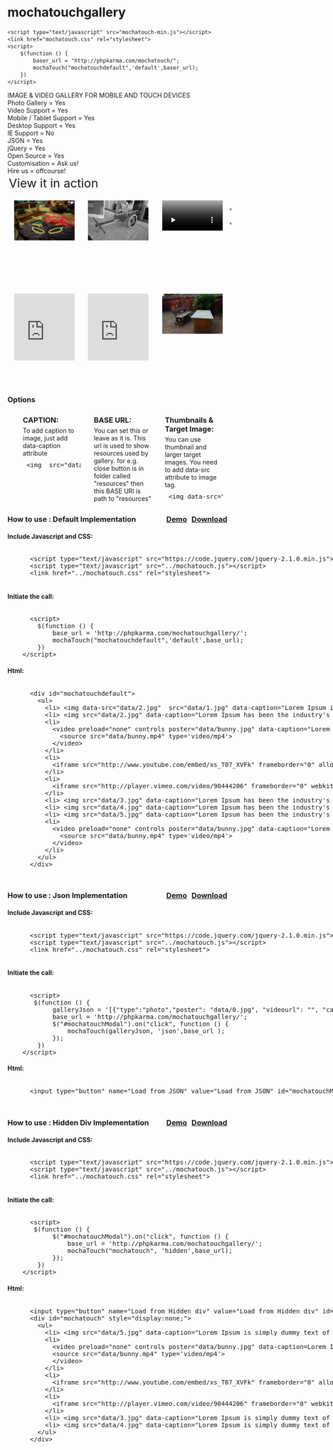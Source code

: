 mochatouchgallery
=================


<script type="text/javascript" src="https://code.jquery.com/jquery-2.1.0.min.js"></script>
    <script type="text/javascript" src="mochatouch-min.js"></script>
    <link href="mochatouch.css" rel="stylesheet">
    <script>
        $(function () {
			baser_url = "http://phpkarma.com/mochatouch/";
            mochaTouch("mochatouchdefault",'default',baser_url);
        })
    </script>
<div id="demo">
<div class="mainHeader">IMAGE & VIDEO GALLERY FOR MOBILE AND TOUCH DEVICES</div>
  <div class="collage_wrap">
    <div class="collage" >Photo Gallery = Yes</div>
    <div class="collage" >Video Support = Yes</div>
    <div class="collage" >Mobile / Tablet Support = Yes</div>
    <div class="collage" >Desktop Support = Yes</div>
    <div class="collage" >IE Support = No</div>
    <div class="collage" >JSON = Yes</div>
    <div class="collage" >jQuery = Yes</div>
    <div class="collage" >Open Source = Yes</div>
    <div class="collage" >Customisation = Ask us!</div>
    <div class="collage" >Hire us = offcourse!</div>
  </div>
  <div class="mainHeader" style="padding: 3px;font-size: 27px;">View it in action</div>
  
  <div id="mochatouchdefault">
            <ul>
                <li>
                    <img  src="demo/data/1.jpg" data-caption="Lorem Ipsum is simply dummy text of the printing and typesetting industry.">
                </li>
                <li>
                    <img src="demo/data/2.jpg" data-caption="Lorem Ipsum has been the industry's standard dummy text ever since the 1500s, when an unknown printer took a galley of type and scrambled it to make a type specimen book.">
                </li>
                <li>
                    <video preload="none" controls poster="demo/data/bunny.jpg" data-caption="Lorem Ipsum is simply dummy text of the printing and typesetting industry.">
                        <source src="demo/data/bunny.mp4" type='video/mp4'>
                    </video>
                </li>
                <li>
                    <iframe src="http://www.youtube.com/embed/xs_T07_XVFk" frameborder="0" allowfullscreen data-caption="Lorem Ipsum is simply dummy text of the printing and typesetting industry."></iframe>
                </li>
                <li>
                    <iframe src="http://player.vimeo.com/video/90444206" frameborder="0" webkitallowfullscreen mozallowfullscreen allowfullscreen data-caption="Lorem Ipsum is simply dummy text of the printing and typesetting industry."></iframe>
                </li>
                <li>
                    <img src="demo/data/3.jpg" data-caption="Lorem Ipsum has been the industry's standard dummy text ever since the 1500s, when an unknown printer took a galley of type and scrambled it to make a type specimen book.">
                </li>
               
            </ul>
        </div>
  <style>
            #mochatouchdefault {} #mochatouchdefault ul {
                margin: 0;
                padding: 0;
            }
            #mochatouchdefault ul li {
                float: left;
                width: 27%;
                overflow: hidden;
                height: 200px;
                margin: 1% 3%;
                position: relative;
            }
            #mochatouchdefault ul li img,
            #mochatouchdefault ul li video,
            #mochatouchdefault ul li iframe {
                width: 100%;
            }
            @media (max-width: 600px) {
                #mochatouchdefault ul li {
                    width: 44%;
                    height: 100px;
                }
            }
        </style>
  
  
  <div style="float:left; width:100%">
  	<h3 class="h3title">Options</h3>
    <ul style="list-style:circle;margin-left: 20px;">
    	<li> <h3 style="margin:5px 0;">CAPTION:</h3> To add caption to image, just add data-caption attribute <xmp style="margin:10px 0 0 0;"> <img  src="data/1.jpg" data-caption="Lorem Ipsum is simply dummy text of the printing and typesetting industry."></xmp>  </li>
        <li> <h3 style="margin:5px 0;">BASE URL:</h3> You can set this or leave as it is. This url is used to show resources used by gallery. for e.g. close button is in folder called "resources" then this BASE URl is path to "resources" folder.
        <xmp style="margin:10px 0 0 0;">base_url = 'http://phpkarma.com/mochatouchgallery/';
mochaTouch("mochatouchdefault",'default',base_url);</xmp>  </li>
        <li> <h3 style="margin:5px 0;">Thumbnails & Target Image:</h3> You can use thumbnail and larger target images. You need to add data-src attribute to image tag.
        <xmp style="margin:10px 0 0 0;"> <img data-src="data/2.jpg"  src="data/1.jpg" data-caption="Lorem Ipsum is simply dummy text of the printing and typesetting industry."></xmp>  </li>
    </ul>
  </div>
  
  
  <div style="float:left; width:100%">
    <h3 class="h3title">How to use : Default Implementation <div style="display: table; float:right;"><a href="http://www.phpkarma.com/mochatouchdemo/demo/demo1.html" class="demoBtn" target="_blank" >Demo</a><a href="http://phpkarma.com/mochatouchdemo/mochatouch.zip" class="demoBtn" style="margin:0 10px;">Download</a></div></h3>
    <h4> Include Javascript and CSS:</h4>
    <xmp> 
      <script type="text/javascript" src="https://code.jquery.com/jquery-2.1.0.min.js"></script> 
      <script type="text/javascript" src="../mochatouch.js"></script>
      <link href="../mochatouch.css" rel="stylesheet">
    </xmp>
    <h4>Initiate the call:</h4>
    <xmp> 
      <script>
        $(function () {
            base_url = 'http://phpkarma.com/mochatouchgallery/';
            mochaTouch("mochatouchdefault",'default',base_url);
        })
    </script></xmp>
    <h4> Html:</h4>
    <xmp>
      <div id="mochatouchdefault">
        <ul>
          <li> <img data-src="data/2.jpg"  src="data/1.jpg" data-caption="Lorem Ipsum is simply dummy text of the printing and typesetting industry."> </li>
          <li> <img src="data/2.jpg" data-caption="Lorem Ipsum has been the industry's standard dummy text ever since the 1500s, when an unknown printer took a galley of type and scrambled it to make a type specimen book."> </li>
          <li>
            <video preload="none" controls poster="data/bunny.jpg" data-caption="Lorem Ipsum is simply dummy text of the printing and typesetting industry.">
              <source src="data/bunny.mp4" type='video/mp4'>
            </video>
          </li>
          <li>
            <iframe src="http://www.youtube.com/embed/xs_T07_XVFk" frameborder="0" allowfullscreen data-caption="Lorem Ipsum is simply dummy text of the printing and typesetting industry."></iframe>
          </li>
          <li>
            <iframe src="http://player.vimeo.com/video/90444206" frameborder="0" webkitallowfullscreen mozallowfullscreen allowfullscreen data-caption="Lorem Ipsum is simply dummy text of the printing and typesetting industry."></iframe>
          </li>
          <li> <img src="data/3.jpg" data-caption="Lorem Ipsum has been the industry's standard dummy text ever since the 1500s, when an unknown printer took a galley of type and scrambled it to make a type specimen book."> </li>
          <li> <img src="data/4.jpg" data-caption="Lorem Ipsum has been the industry's standard dummy text ever since the 1500s, when an unknown printer took a galley of type and scrambled it to make a type specimen book."> </li>
          <li> <img src="data/5.jpg" data-caption="Lorem Ipsum has been the industry's standard dummy text ever since the 1500s, when an unknown printer took a galley of type and scrambled it to make a type specimen book."> </li>
          <li>
            <video preload="none" controls poster="data/bunny.jpg" data-caption="Lorem Ipsum has been the industry's standard dummy text ever since the 1500s, when an unknown printer took a galley of type and scrambled it to make a type specimen book.">
              <source src="data/bunny.mp4" type='video/mp4'>
            </video>
          </li>
        </ul>
      </div>
    </xmp>
    </p>
  </div>
  <div style="float:left; width:100%">
    <h3 class="h3title">How to use : Json Implementation <div style="display: table; float:right;"><a href="http://www.phpkarma.com/mochatouchdemo/demo/demo2.html" class="demoBtn" target="_blank" >Demo</a><a href="http://phpkarma.com/mochatouchdemo/mochatouch.zip" class="demoBtn" style="margin:0 10px;">Download</a></div></h3>
    <h4> Include Javascript and CSS:</h4>
    <xmp> 
      <script type="text/javascript" src="https://code.jquery.com/jquery-2.1.0.min.js"></script> 
      <script type="text/javascript" src="../mochatouch.js"></script>
      <link href="../mochatouch.css" rel="stylesheet">
    </xmp>
    <h4>Initiate the call:</h4>
    <xmp> 
      <script>
       $(function () {
            galleryJson = '[{"type":"photo","poster": "data/0.jpg", "videourl": "", "caption": "Lorem Ipsum has been the industrys standard dummy text ever since the 1500s, when an unknown printer took a galley of type and scrambled it to make a type specimen book."},{"type":"video","poster": "data/bunny.jpg", "videourl": "data/bunny.mp4", "caption": "Lorem Ipsum has been the industrys standard dummy text ever since the 1500s, when an unknown printer took a galley of type and scrambled it to make a type specimen book."},{"type":"iframe","poster": "", "videourl": "http://www.youtube.com/embed/xs_T07_XVFk", "caption": "Lorem Ipsum is simply dummy text of the printing and typesetting industry."},{"type":"iframe","poster": "", "videourl": "http://player.vimeo.com/video/90444206", "caption": "Lorem Ipsum is simply dummy text of the printing and typesetting industry."},{"type":"photo","poster": "data/6.jpg", "videourl": "", "caption": "Lorem Ipsum is simply dummy text of the printing and typesetting industry."},{"type":"photo","poster": "data/7.jpg", "videourl": "", "caption": "Lorem Ipsum is simply dummy text of the printing and typesetting industry."}]';
            base_url = 'http://phpkarma.com/mochatouchgallery/';
            $("#mochatouchModal").on("click", function () {
                mochaTouch(galleryJson, 'json',base_url );
            });
        })
    </script></xmp>
    <h4> Html:</h4>
    <xmp>
      <input type="button" name="Load from JSON" value="Load from JSON" id="mochatouchModal">
    </xmp>
    </p>
  </div>
  <div style="float:left; width:100%">
    <h3 class="h3title">How to use : Hidden Div Implementation <div style="display: table; float:right;"><a href="http://www.phpkarma.com/mochatouchdemo/demo/demo3.html" class="demoBtn" target="_blank" >Demo</a><a href="http://phpkarma.com/mochatouchdemo/mochatouch.zip" class="demoBtn" style="margin:0 10px;">Download</a></div></h3>
    <h4> Include Javascript and CSS:</h4>
    <xmp> 
      <script type="text/javascript" src="https://code.jquery.com/jquery-2.1.0.min.js"></script> 
      <script type="text/javascript" src="../mochatouch.js"></script>
      <link href="../mochatouch.css" rel="stylesheet">
    </xmp>
    <h4>Initiate the call:</h4>
    <xmp> 
      <script>
       $(function () {
            $("#mochatouchModal").on("click", function () {
                base_url = 'http://phpkarma.com/mochatouchgallery/';
                mochaTouch("mochatouch", 'hidden',base_url);
            });
        })
    </script></xmp>
    <h4> Html:</h4>
    <xmp>
      <input type="button" name="Load from Hidden div" value="Load from Hidden div" id="mochatouchModal">
      <div id="mochatouch" style="display:none;">
        <ul>
          <li> <img src="data/5.jpg" data-caption="Lorem Ipsum is simply dummy text of the printing and typesetting industry."> </li>
          <li>
            <video preload="none" controls poster="data/bunny.jpg" data-caption=Lorem Ipsum has been the industry's standard dummy text ever since the 1500s, when an unknown printer took a galley of type and scrambled it to make a type specimen book.">
            <source src="data/bunny.mp4" type='video/mp4'>
            </video>
          </li>
          <li>
            <iframe src="http://www.youtube.com/embed/xs_T07_XVFk" frameborder="0" allowfullscreen data-caption="Lorem Ipsum is simply dummy text of the printing and typesetting industry. Lorem Ipsum has been the industry's standard dummy text ever since the 1500s, when an unknown printer took a galley of type and scrambled it to make a type specimen book."></iframe>
          </li>
          <li>
            <iframe src="http://player.vimeo.com/video/90444206" frameborder="0" webkitallowfullscreen mozallowfullscreen allowfullscreen data-caption="Lorem Ipsum is simply dummy text of the printing and typesetting industry."></iframe>
          </li>
          <li> <img src="data/3.jpg" data-caption="Lorem Ipsum is simply dummy text of the printing and typesetting industry.Lorem Ipsum is simply dummy text of the printing and typesetting industry."> </li>
          <li> <img src="data/4.jpg" data-caption="Lorem Ipsum is simply dummy text of the printing and typesetting industry.Lorem Ipsum is simply dummy text of the printing and typesetting industry."> </li>
        </ul>
      </div>
    </xmp>
    </p>
  </div>
</div>


